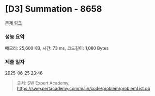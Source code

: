 # [D3] Summation - 8658 

[문제 링크](https://swexpertacademy.com/main/code/problem/problemDetail.do?contestProbId=AW1lwyh6WPwDFARC) 

### 성능 요약

메모리: 25,600 KB, 시간: 73 ms, 코드길이: 1,080 Bytes

### 제출 일자

2025-06-25 23:46



> 출처: SW Expert Academy, https://swexpertacademy.com/main/code/problem/problemList.do